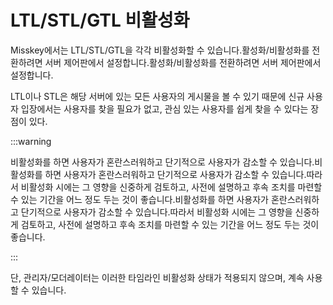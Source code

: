 # LTL/STL/GTL 비활성화

Misskey에서는 LTL/STL/GTL을 각각 비활성화할 수 있습니다.활성화/비활성화를 전환하려면 서버 제어판에서 설정합니다.활성화/비활성화를 전환하려면 서버 제어판에서 설정합니다.

LTL이나 STL은 해당 서버에 있는 모든 사용자의 게시물을 볼 수 있기 때문에 신규 사용자 입장에서는 사용자를 찾을 필요가 없고, 관심 있는 사용자를 쉽게 찾을 수 있다는 장점이 있다.

:::warning

비활성화를 하면 사용자가 혼란스러워하고 단기적으로 사용자가 감소할 수 있습니다.비활성화를 하면 사용자가 혼란스러워하고 단기적으로 사용자가 감소할 수 있습니다.따라서 비활성화 시에는 그 영향을 신중하게 검토하고, 사전에 설명하고 후속 조치를 마련할 수 있는 기간을 어느 정도 두는 것이 좋습니다.비활성화를 하면 사용자가 혼란스러워하고 단기적으로 사용자가 감소할 수 있습니다.따라서 비활성화 시에는 그 영향을 신중하게 검토하고, 사전에 설명하고 후속 조치를 마련할 수 있는 기간을 어느 정도 두는 것이 좋습니다.

:::

단, 관리자/모더레이터는 이러한 타임라인 비활성화 상태가 적용되지 않으며, 계속 사용할 수 있습니다.
